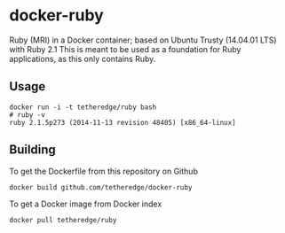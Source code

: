 docker-ruby
==============

Ruby (MRI) in a Docker container; based on Ubuntu Trusty (14.04.01 LTS) with Ruby 2.1 This is meant
to be used as a foundation for Ruby applications, as this only contains Ruby.

Usage
-----

    docker run -i -t tetheredge/ruby bash
    # ruby -v
    ruby 2.1.5p273 (2014-11-13 revision 48405) [x86_64-linux]

Building
--------

To get the Dockerfile from this repository on Github

    docker build github.com/tetheredge/docker-ruby

To get a Docker image from Docker index

    docker pull tetheredge/ruby


